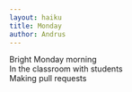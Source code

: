 ```yaml
---
layout: haiku
title: Monday
author: Andrus
---
```


Bright Monday morning<br>
In the classroom with students<br>
Making pull requests<br>